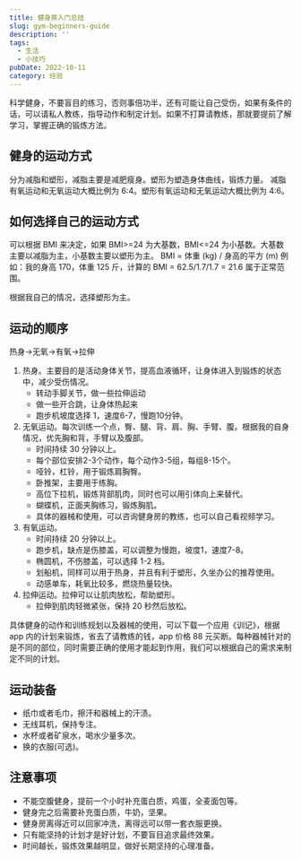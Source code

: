 ```yaml
---
title: 健身房入门总结
slug: gym-beginners-guide
description: ''
tags:
  - 生活
  - 小技巧
pubDate: 2022-10-11
category: 经验
---
```


科学健身，不要盲目的练习，否则事倍功半，还有可能让自己受伤，如果有条件的话，可以请私人教练，指导动作和制定计划。如果不打算请教练，那就要提前了解学习，掌握正确的锻炼方法。


## 健身的运动方式


分为减脂和塑形，减脂主要是减肥瘦身。塑形为塑造身体曲线，锻炼力量。
减脂有氧运动和无氧运动大概比例为 6:4。塑形有氧运动和无氧运动大概比例为 4:6。


## 如何选择自己的运动方式


可以根据 BMI 来决定，如果 BMI>=24 为大基数，BMI<=24 为小基数。大基数主要以减脂为主，小基数主要以塑形为主。
BMI = 体重 (kg) / 身高的平方 (m)
例如：我的身高 170，体重 125 斤，计算的 BMI = 62.5/1.7/1.7 = 21.6 属于正常范围。


根据我自己的情况，选择塑形为主。


## 运动的顺序


热身->无氧->有氧->拉伸

1. 热身。主要目的是活动身体关节，提高血液循环，让身体进入到锻炼的状态中，减少受伤情况。
    - 转动手脚关节，做一些拉伸运动
    - 做一些开合跳，让身体热起来
    - 跑步机坡度选择 1，速度6-7，慢跑10分钟。
2. 无氧运动。每次训练一个点，臀、腿、背、肩、胸、手臂、腹。根据我的自身情况，优先胸和背，手臂以及腹部。
    - 时间持续 30 分钟以上。
    - 每个部位安排2-3个动作，每个动作3-5组，每组8-15个。
    - 哑铃，杠铃，用于锻炼肩胸臀。
    - 卧推架，主要用于练胸。
    - 高位下拉机，锻炼背部肌肉，同时也可以用引体向上来替代。
    - 蝴蝶机，正面夹胸练习，锻炼胸肌。
    - 具体的器械和使用，可以咨询健身房的教练，也可以自己看视频学习。
3. 有氧运动。
    - 时间持续 20 分钟以上。
    - 跑步机，缺点是伤膝盖，可以调整为慢跑，坡度1，速度7-8。
    - 椭圆机，不伤膝盖，可以选择 1-2 档。
    - 划船机，同样可以用于热身，并且有利于塑形，久坐办公的推荐使用。
    - 动感单车，耗氧比较多，燃烧热量较快。
4. 拉伸运动。拉伸可以让肌肉放松，帮助塑形。
    - 拉伸到肌肉轻微紧张，保持 20 秒然后放松。

具体健身的动作和训练规划以及器械的使用，可以下载一个应用《训记》，根据 app 内的计划来锻炼，省去了请教练的钱，app 价格 88 元买断。每种器械针对的是不同的部位，同时需要正确的使用才能起到作用，我们可以根据自己的需求来制定不同的计划。


## 运动装备

- 纸巾或者毛巾，擦汗和器械上的汗渍。
- 无线耳机，保持专注。
- 水杯或者矿泉水，喝水少量多次。
- 换的衣服(可选)。

## 注意事项

- 不能空腹健身，提前一个小时补充蛋白质，鸡蛋，全麦面包等。
- 健身完之后需要补充蛋白质，牛奶，坚果。
- 健身房离得近可以回家冲洗，离得远可以带一套衣服更换。
- 只有能坚持的计划才是好计划，不要盲目追求最终效果。
- 时间越长，锻炼效果越明显，做好长期坚持的心理准备。
